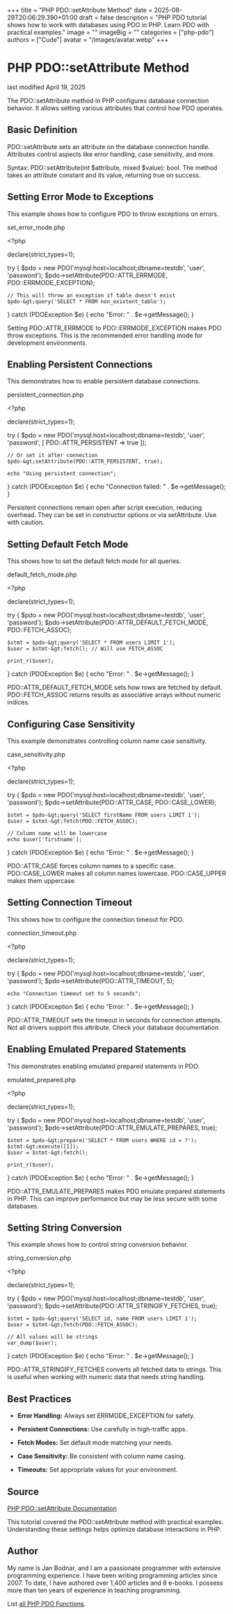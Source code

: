 +++
title = "PHP PDO::setAttribute Method"
date = 2025-08-29T20:06:29.390+01:00
draft = false
description = "PHP PDO tutorial shows how to work with databases using PDO in PHP. Learn PDO with practical examples."
image = ""
imageBig = ""
categories = ["php-pdo"]
authors = ["Cude"]
avatar = "/images/avatar.webp"
+++

# PHP PDO::setAttribute Method

last modified April 19, 2025

The PDO::setAttribute method in PHP configures database connection behavior.
It allows setting various attributes that control how PDO operates.

## Basic Definition

PDO::setAttribute sets an attribute on the database connection handle.
Attributes control aspects like error handling, case sensitivity, and more.

Syntax: PDO::setAttribute(int $attribute, mixed $value): bool.
The method takes an attribute constant and its value, returning true on success.

## Setting Error Mode to Exceptions

This example shows how to configure PDO to throw exceptions on errors.

set_error_mode.php
  

&lt;?php

declare(strict_types=1);

try {
    $pdo = new PDO('mysql:host=localhost;dbname=testdb', 'user', 'password');
    $pdo-&gt;setAttribute(PDO::ATTR_ERRMODE, PDO::ERRMODE_EXCEPTION);
    
    // This will throw an exception if table doesn't exist
    $pdo-&gt;query('SELECT * FROM non_existent_table');
} catch (PDOException $e) {
    echo "Error: " . $e-&gt;getMessage();
}

Setting PDO::ATTR_ERRMODE to PDO::ERRMODE_EXCEPTION makes PDO throw exceptions.
This is the recommended error handling mode for development environments.

## Enabling Persistent Connections

This demonstrates how to enable persistent database connections.

persistent_connection.php
  

&lt;?php

declare(strict_types=1);

try {
    $pdo = new PDO('mysql:host=localhost;dbname=testdb', 'user', 'password', [
        PDO::ATTR_PERSISTENT =&gt; true
    ]);
    
    // Or set it after connection
    $pdo-&gt;setAttribute(PDO::ATTR_PERSISTENT, true);
    
    echo "Using persistent connection";
} catch (PDOException $e) {
    echo "Connection failed: " . $e-&gt;getMessage();
}

Persistent connections remain open after script execution, reducing overhead.
They can be set in constructor options or via setAttribute. Use with caution.

## Setting Default Fetch Mode

This shows how to set the default fetch mode for all queries.

default_fetch_mode.php
  

&lt;?php

declare(strict_types=1);

try {
    $pdo = new PDO('mysql:host=localhost;dbname=testdb', 'user', 'password');
    $pdo-&gt;setAttribute(PDO::ATTR_DEFAULT_FETCH_MODE, PDO::FETCH_ASSOC);
    
    $stmt = $pdo-&gt;query('SELECT * FROM users LIMIT 1');
    $user = $stmt-&gt;fetch(); // Will use FETCH_ASSOC
    
    print_r($user);
} catch (PDOException $e) {
    echo "Error: " . $e-&gt;getMessage();
}

PDO::ATTR_DEFAULT_FETCH_MODE sets how rows are fetched by default.
PDO::FETCH_ASSOC returns results as associative arrays without numeric indices.

## Configuring Case Sensitivity

This example demonstrates controlling column name case sensitivity.

case_sensitivity.php
  

&lt;?php

declare(strict_types=1);

try {
    $pdo = new PDO('mysql:host=localhost;dbname=testdb', 'user', 'password');
    $pdo-&gt;setAttribute(PDO::ATTR_CASE, PDO::CASE_LOWER);
    
    $stmt = $pdo-&gt;query('SELECT firstName FROM users LIMIT 1');
    $user = $stmt-&gt;fetch(PDO::FETCH_ASSOC);
    
    // Column name will be lowercase
    echo $user['firstname'];
} catch (PDOException $e) {
    echo "Error: " . $e-&gt;getMessage();
}

PDO::ATTR_CASE forces column names to a specific case. PDO::CASE_LOWER makes
all column names lowercase. PDO::CASE_UPPER makes them uppercase.

## Setting Connection Timeout

This shows how to configure the connection timeout for PDO.

connection_timeout.php
  

&lt;?php

declare(strict_types=1);

try {
    $pdo = new PDO('mysql:host=localhost;dbname=testdb', 'user', 'password');
    $pdo-&gt;setAttribute(PDO::ATTR_TIMEOUT, 5);
    
    echo "Connection timeout set to 5 seconds";
} catch (PDOException $e) {
    echo "Error: " . $e-&gt;getMessage();
}

PDO::ATTR_TIMEOUT sets the timeout in seconds for connection attempts.
Not all drivers support this attribute. Check your database documentation.

## Enabling Emulated Prepared Statements

This demonstrates enabling emulated prepared statements in PDO.

emulated_prepared.php
  

&lt;?php

declare(strict_types=1);

try {
    $pdo = new PDO('mysql:host=localhost;dbname=testdb', 'user', 'password');
    $pdo-&gt;setAttribute(PDO::ATTR_EMULATE_PREPARES, true);
    
    $stmt = $pdo-&gt;prepare('SELECT * FROM users WHERE id = ?');
    $stmt-&gt;execute([1]);
    $user = $stmt-&gt;fetch();
    
    print_r($user);
} catch (PDOException $e) {
    echo "Error: " . $e-&gt;getMessage();
}

PDO::ATTR_EMULATE_PREPARES makes PDO emulate prepared statements in PHP.
This can improve performance but may be less secure with some databases.

## Setting String Conversion

This example shows how to control string conversion behavior.

string_conversion.php
  

&lt;?php

declare(strict_types=1);

try {
    $pdo = new PDO('mysql:host=localhost;dbname=testdb', 'user', 'password');
    $pdo-&gt;setAttribute(PDO::ATTR_STRINGIFY_FETCHES, true);
    
    $stmt = $pdo-&gt;query('SELECT id, name FROM users LIMIT 1');
    $user = $stmt-&gt;fetch(PDO::FETCH_ASSOC);
    
    // All values will be strings
    var_dump($user);
} catch (PDOException $e) {
    echo "Error: " . $e-&gt;getMessage();
}

PDO::ATTR_STRINGIFY_FETCHES converts all fetched data to strings.
This is useful when working with numeric data that needs string handling.

## Best Practices

- **Error Handling:** Always set ERRMODE_EXCEPTION for safety.

- **Persistent Connections:** Use carefully in high-traffic apps.

- **Fetch Modes:** Set default mode matching your needs.

- **Case Sensitivity:** Be consistent with column name casing.

- **Timeouts:** Set appropriate values for your environment.

## Source

[PHP PDO::setAttribute Documentation](https://www.php.net/manual/en/pdo.setattribute.php)

This tutorial covered the PDO::setAttribute method with practical examples.
Understanding these settings helps optimize database interactions in PHP.

## Author

My name is Jan Bodnar, and I am a passionate programmer with extensive
programming experience. I have been writing programming articles since 2007.
To date, I have authored over 1,400 articles and 8 e-books. I possess more
than ten years of experience in teaching programming.

List [all PHP PDO Functions](/php/#php-pdo).